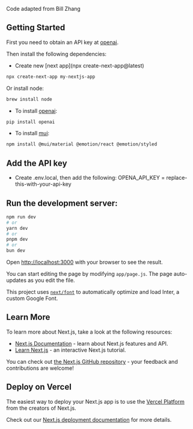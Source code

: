 Code adapted from Bill Zhang

## Getting Started

First you need to obtain an API key at [openai](https://platform.openai.com/api-keys).

Then install the following dependencies:
* Create new [next app](npx create-next-app@latest)
```bash
npx create-next-app my-nextjs-app
```
Or install node:
```bash
brew install node
```
* To install [openai](https://platform.openai.com/docs/api-reference/introduction):
```bash
pip install openai
```
* To install [mui](https://mui.com/material-ui/getting-started/installation/):
```bash
npm install @mui/material @emotion/react @emotion/styled
```

## Add the API key
* Create .env.local, then add the following:
OPENA_API_KEY = replace-this-with-your-api-key


## Run the development server:

```bash
npm run dev
# or
yarn dev
# or
pnpm dev
# or
bun dev
```

Open [http://localhost:3000](http://localhost:3000) with your browser to see the result.

You can start editing the page by modifying `app/page.js`. The page auto-updates as you edit the file.

This project uses [`next/font`](https://nextjs.org/docs/basic-features/font-optimization) to automatically optimize and load Inter, a custom Google Font.

## Learn More

To learn more about Next.js, take a look at the following resources:

- [Next.js Documentation](https://nextjs.org/docs) - learn about Next.js features and API.
- [Learn Next.js](https://nextjs.org/learn) - an interactive Next.js tutorial.

You can check out [the Next.js GitHub repository](https://github.com/vercel/next.js/) - your feedback and contributions are welcome!

## Deploy on Vercel

The easiest way to deploy your Next.js app is to use the [Vercel Platform](https://vercel.com/new?utm_medium=default-template&filter=next.js&utm_source=create-next-app&utm_campaign=create-next-app-readme) from the creators of Next.js.

Check out our [Next.js deployment documentation](https://nextjs.org/docs/deployment) for more details.

